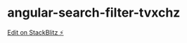 # angular-search-filter-tvxchz

[Edit on StackBlitz ⚡️](https://stackblitz.com/github/udayavanichandramohan/angular-search-movie)
